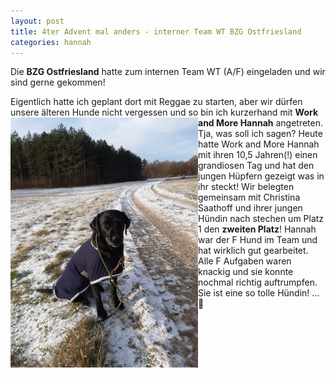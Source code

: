 ```yaml
---
layout: post
title: 4ter Advent mal anders - interner Team WT BZG Ostfriesland
categories: hannah
---
```


Die **BZG Ostfriesland** hatte zum internen Team WT (A/F) eingeladen und wir sind gerne gekommen!

Eigentlich hatte ich geplant dort mit Reggae zu starten, aber wir dürfen unsere älteren Hunde nicht vergessen
und so bin ich kurzerhand mit **Work and More Hannah** angetreten.
<img src="/assets/hannah-gallery/hannah-wt-bzg-ostfriesland.jpeg" height="400" style="float:left">
Tja, was soll ich sagen? Heute hatte Work and More Hannah mit ihren 10,5 Jahren(!) einen grandiosen Tag und hat den jungen Hüpfern gezeigt was in ihr steckt!
Wir belegten gemeinsam mit Christina Saathoff und ihrer jungen Hündin nach stechen um Platz 1 den **zweiten Platz**!
Hannah war der F Hund im Team und hat wirklich gut gearbeitet. Alle F Aufgaben waren knackig und sie konnte nochmal richtig auftrumpfen. 
Sie ist eine so tolle Hündin! ... 🤗
